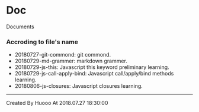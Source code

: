 # Doc
Documents

### Accroding to file's name
- 20180727-git-commond: git commond.
- 20180729-md-grammer: markdown grammer.
- 20180729-js-this: Javascript this keyword preliminary learning.
- 20180729-js-call-apply-bind: Javascript call/apply/bind methods learning.
- 20180806-js-closures: Javascript closures learning.


---
Created By Huooo At 2018.07.27 18:30:00


